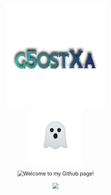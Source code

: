 <div align="center">
<img src="/assets/g5ostxa.png" width="275" height="275"/>

<br>

<div align="center">
  <img src="/assets/ghost_prototype-3.png" width="150" height="150"/>
</div>

<br>

<img src="https://readme-typing-svg.demolab.com?font=Iosevka+Nerd+Font&weight=900&pause=1000&color=6791C9&background=0C0E0F00&center=true&vCenter=true&width=435&lines=Welcome%20To%20My%20Github%20page!" alt="Welcome to my Github page!"/>

<br>
<br>

<img src="https://github-readme-stats.vercel.app/api?username=g5ostXa&show_icons=true&theme=tokyonight" width="600" />
</div>
